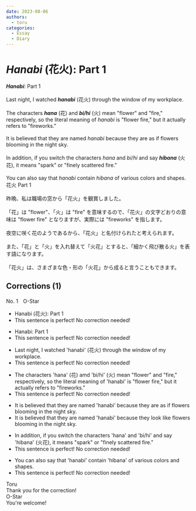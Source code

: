```yaml
---
date: 2023-08-06
authors:
  - toru
categories:
  - Essay
  - Diary
---
```


<h1 id="subject_show"><strong><em>Hanabi</strong></em> (花火): Part 1</h1>
<div class="date" hidden>Aug 6, 2023 15:13</div>
<div id="post"><div id="body_show_ori">
<strong><em>Hanabi</strong></em>: Part 1<br/><br/>Last night, I watched <strong><em>hanabi</em></strong> (花火) through the window of my workplace.<br/><br/>The characters <strong><em>hana</em></strong> (花) and <strong><em>bi/hi</em></strong> (火) mean "flower" and "fire," respectively, so the literal meaning of <em>hanabi</em> is "flower fire," but it actually refers to "fireworks."<br/><br/>It is believed that they are named <em>hanabi</em>  because they are as if flowers blooming in the night sky.<br/><br/>In addition, if you switch the characters <em>hana</em> and <em>bi/hi</em> and say <strong><em>hibana</em></strong> (火花), it means "spark" or "finely scattered fire."<br/><br/>You can also say that <em>hanabi</em> contain <em>hibana</em> of various colors and shapes.
</div></div>

<!-- more -->

<div id="post_ja"><div id="body_show_mo">
花火 Part 1<br/><br/>昨晩、私は職場の窓から「花火」を観賞しました。<br/><br/>「花」は "flower"、「火」は "fire" を意味するので、「花火」の文字どおりの意味は "flower fire" となりますが、実際には "fireworks" を指します。<br/><br/>夜空に咲く花のようであるから、「花火」と名付けられたと考えられます。<br/><br/>また、「花」と「火」を入れ替えて「火花」とすると、「細かく飛び散る火」を表す語になります。<br/><br/>「花火」は、さまざまな色・形の「火花」から成ると言うこともできます。
</div></div>

## Corrections (1)
<div id="block"><div class="first_name"> No. 1　<span class="just_name">O-Star</span></div><div id="block2">
<ul class="correction_field">
<li class="incorrect">Hanabi (花火): Part 1</li>
<li class="corrected perfect">This sentence is perfect! No correction needed!</li>
</ul>
<ul class="correction_field">
<li class="incorrect">Hanabi: Part 1</li>
<li class="corrected perfect">This sentence is perfect! No correction needed!</li>
</ul>
<ul class="correction_field">
<li class="incorrect">Last night, I watched 'hanabi' (花火) through the window of my workplace.</li>
<li class="corrected perfect">This sentence is perfect! No correction needed!</li>
</ul>
<ul class="correction_field">
<li class="incorrect">The characters 'hana' (花) amd 'bi/hi' (火) mean "flower" and "fire," respectively, so the literal meaning of 'hanabi' is "flower fire," but it actually refers to "fireworks."</li>
<li class="corrected perfect">This sentence is perfect! No correction needed!</li>
</ul>
<ul class="correction_field">
<li class="incorrect">It is believed that they are named 'hanabi'  because they are as if flowers blooming in the night sky.</li>
<li class="corrected correct">
It is believed that they are named 'hanabi' because they <span class="f_bold">look like </span>flowers blooming in the night sky.
</li>
</ul>
<ul class="correction_field">
<li class="incorrect">In addition, if you switch the characters 'hana' and 'bi/hi' and say 'hibana' (火花), it means "spark" or "finely scattered fire."</li>
<li class="corrected perfect">This sentence is perfect! No correction needed!</li>
</ul>
<ul class="correction_field">
<li class="incorrect">You can also say that 'hanabi' contain 'hibana' of various colors and shapes.</li>
<li class="corrected perfect">This sentence is perfect! No correction needed!</li>
</ul>
</div><div class="name"><span class="just_name">Toru</span><br>
Thank you for the correction!
</div>
<div class="name"><span class="just_name">O-Star</span><br>
You're welcome!
</div>
</div>
